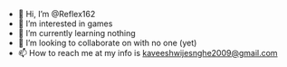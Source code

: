 - 👋 Hi, I’m @Reflex162
- 👀 I’m interested in games 
- 🌱 I’m currently learning nothing
- 💞️ I’m looking to collaborate on with no one (yet)
- 📫 How to reach me at my info is kaveeshwijesnghe2009@gmail.com 

<!---
Reflex162/Reflex162 is a ✨ special ✨ repository because its `README.md` (this file) appears on your GitHub profile.
You can click the Preview link to take a look at your changes.
--->
